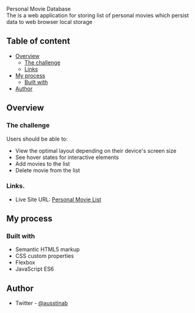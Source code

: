 Personal Movie Database </br>
The is a web application for storing list of personal movies which persist data to web browser local storage
## Table of content

-  [Overview](#overview)
   -  [The challenge](#the-challenge)
   -  [Links](#links)
-  [My process](#my-process)
   -  [Built with](#built-with)
-  [Author](#author)

## Overview

### The challenge

Users should be able to:

-  View the optimal layout depending on their device's screen size
-  See hover states for interactive elements
-  Add movies to the list
-  Delete movie from the list

### Links.

-  Live Site URL: [Personal Movie List
](https://infallible-tereshkova-3140a4.netlify.app/)

## My process

### Built with

-  Semantic HTML5 markup
-  CSS custom properties
-  Flexbox
-  JavaScript ES6

## Author

-  Twitter - [@ausstinab](https://www.twitter.com/ausstinab)
